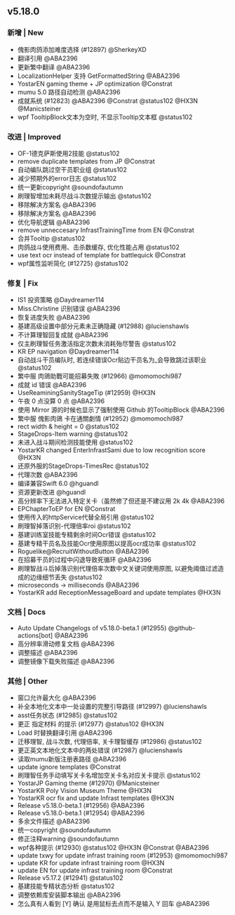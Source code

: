 ## v5.18.0

### 新增 | New

* 傀影肉鸽添加难度选择 (#12897) @SherkeyXD
* 翻译引用 @ABA2396
* 更新繁中翻译 @ABA2396
* LocalizationHelper 支持 GetFormattedString @ABA2396
* YostarEN gaming theme + JP optimization @Constrat
* mumu 5.0 路径自动检测 @ABA2396
* 成就系统 (#12823) @ABA2396 @Constrat @status102 @HX3N @Manicsteiner
* wpf TooltipBlock文本为空时, 不显示Tooltip文本框 @status102

### 改进 | Improved

* OF-1德克萨斯使用2技能 @status102
* remove duplicate templates from JP @Constrat
* 自动编队跳过空干员职业组 @status102
* 减少预期外的error日志 @status102
* 统一更新copyright @soundofautumn
* 刷理智增加未耗尽战斗次数提示输出 @status102
* 移除解决方案名 @ABA2396
* 移除解决方案名 @ABA2396
* 优化导航逻辑 @ABA2396
* remove unneccesary InfrastTrainingTime from EN @Constrat
* 合并Tooltip @status102
* 肉鸽战斗使用费用、击杀数缓存, 优化性能占用 @status102
* use text ocr instead of template for battlequick @Constrat
* wpf属性监听简化 (#12725) @status102

### 修复 | Fix

* IS1 投资策略 @Daydreamer114
* Miss.Christine 识别错误 @ABA2396
* 恢复进度失败 @ABA2396
* 基建高级设置中部分元素未正确隐藏 (#12988) @lucienshawls
* 不计算理智回复成就 @ABA2396
* 仅主刷理智任务激活指定次数未消耗殆尽警告 @status102
* KR EP navigation @Daydreamer114
* 自动战斗干员编队时, 若连续错误Ocr贴边干员名为_会导致跳过该职业 @status102
* 繁中服 肉鴿助戰可能招募失敗 (#12966) @momomochi987
* 成就 id 错误 @ABA2396
* UseReaminingSanityStageTip (#12959) @HX3N
* 午夜 0 点没算 0 点 @ABA2396
* 使用 Mirror 源的时候也显示了强制使用 Github 的TooltipBlock @ABA2396
* 繁中服 傀影肉鴿 卡在通關劇情 (#12952) @momomochi987
* rect width & height = 0 @status102
* StageDrops-Item warning @status102
* 未进入战斗期间检测技能使用 @status102
* YostarKR changed EnterInfrastSami due to low recognition score @HX3N
* 还原外服的StageDrops-TimesRec @status102
* 代理次数 @ABA2396
* 编译兼容Swift 6.0 @hguandl
* 资源更新改进 @hguandl
* 高分辨率下无法进入特定关卡（虽然修了但还是不建议用 2k 4k @ABA2396
* EPChapterToEP for EN @Constrat
* 使用传入的httpService代替全局引用 @status102
* 刷理智掉落识别-代理倍率roi @status102
* 基建训练室技能专精剩余时间Ocr错误 @status102
* 基建专精干员名及技能Ocr使用原图以提高ocr成功率 @status102
* Roguelike@RecruitWithoutButton @ABA2396
* 在招募干员的过程中闪退导致死循环 @ABA2396
* 刷理智战斗后掉落识别代理倍率次数中文关键词使用原图, 以避免阈值过滤造成的边缘细节丢失 @status102
* microseconds -> milliseconds @ABA2396
* YostarKR add ReceptionMessageBoard and update templates @HX3N

### 文档 | Docs

* Auto Update Changelogs of v5.18.0-beta.1 (#12955) @github-actions[bot] @ABA2396
* 高分辨率滑动修复文档 @ABA2396
* 调整描述 @ABA2396
* 调整镜像下载失败描述 @ABA2396

### 其他 | Other

* 窗口允许最大化 @ABA2396
* 补全本地化文本中一处设置的完整引导路径 (#12997) @lucienshawls
* asst任务状态 (#12985) @status102
* 更正 指定材料 的提示 (#12977) @status102 @HX3N
* Load 时替换翻译引用 @ABA2396
* 迁移理智, 战斗次数, 代理倍率, 关卡理智缓存 (#12986) @status102
* 更正英文本地化文本中的两处错误 (#12987) @lucienshawls
* 读取mumu新版注册表路径 @ABA2396
* update ignore templates @Constrat
* 刷理智任务手动填写关卡名增加空关卡名对应关卡提示 @status102
* YostarJP Gaming theme (#12970) @Manicsteiner
* YostarKR Poly Vision Museum Theme @HX3N
* YostarKR ocr fix and update Infrast templates @HX3N
* Release v5.18.0-beta.1 (#12956) @ABA2396
* Release v5.18.0-beta.1 (#12954) @ABA2396
* 多余文件描述 @ABA2396
* 统一copyright @soundofautumn
* 修正注释warning @soundofautumn
* wpf各种提示 (#12930) @status102 @HX3N @Constrat @ABA2396
* update txwy for update infrast training room (#12953) @momomochi987
* update KR for update infrast training room @HX3N
* update EN for update infrast training room @Constrat
* Release v5.17.2 (#12941) @status102
* 基建技能专精状态分析 @status102
* 调整依赖库安装脚本输出 @ABA2396
* 怎么真有人看到 [Y] 确认 是用鼠标去点而不是输入 Y 回车 @ABA2396
